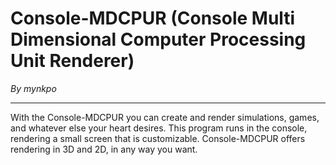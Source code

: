 # Console-MDCPUR (Console Multi Dimensional Computer Processing Unit Renderer)
_By mynkpo_

--- 

With the Console-MDCPUR you can create and render simulations, games, and whatever else your heart desires.
This program runs in the console, rendering a small screen that is customizable. Console-MDCPUR offers 
rendering in 3D and 2D, in any way you want.